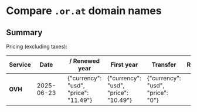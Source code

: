 # Compare `.or.at` domain names

## Summary

Pricing (excluding taxes):

| Service | Date |  | / Renewed year | First year | Transfer | Restoration |
|--|--|--|--|--|--|--|
| **OVH** | 2025-06-23 |  | {"currency": "usd", "price": "11.49"} | {"currency": "usd", "price": "10.49"} | {"currency": "usd", "price": "0"} |  |
